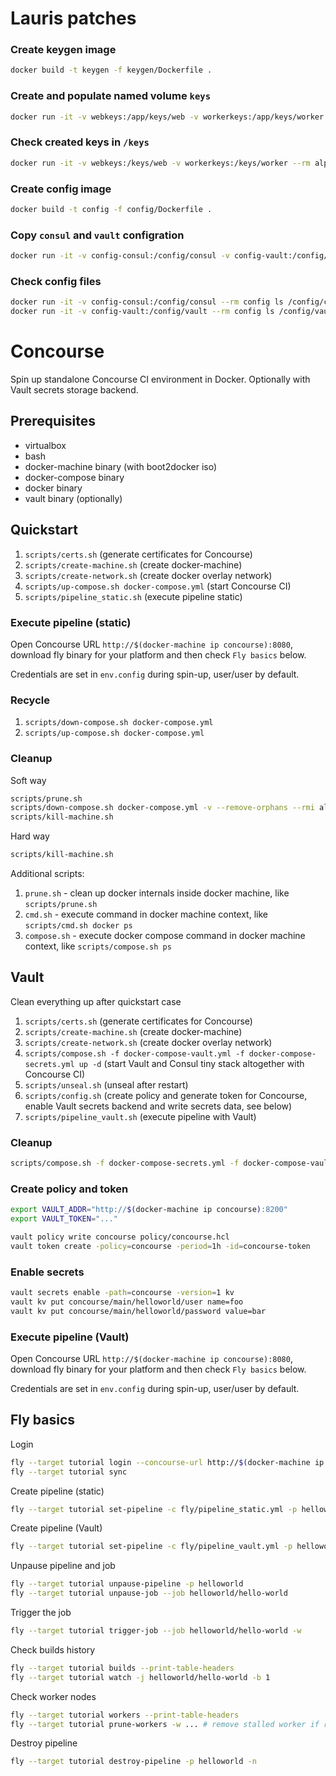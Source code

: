 # Lauris patches

### Create keygen image

```bash
docker build -t keygen -f keygen/Dockerfile .
```

### Create and populate named volume `keys`

```bash
docker run -it -v webkeys:/app/keys/web -v workerkeys:/app/keys/worker --rm keygen
```

### Check created keys in `/keys`

```bash
docker run -it -v webkeys:/keys/web -v workerkeys:/keys/worker --rm alpine
```

### Create config image

```bash
docker build -t config -f config/Dockerfile .
```

### Copy `consul` and `vault` configration

```bash
docker run -it -v config-consul:/config/consul -v config-vault:/config/vault --rm config
```

### Check config files

```bash
docker run -it -v config-consul:/config/consul --rm config ls /config/consul -l
docker run -it -v config-vault:/config/vault --rm config ls /config/vault -l
```

# Concourse

Spin up standalone Concourse CI environment in Docker. Optionally with Vault secrets storage backend.

## Prerequisites

- virtualbox
- bash
- docker-machine binary (with boot2docker iso)
- docker-compose binary
- docker binary
- vault binary (optionally)

## Quickstart

1. `scripts/certs.sh` (generate certificates for Concourse)
1. `scripts/create-machine.sh` (create docker-machine)
1. `scripts/create-network.sh` (create docker overlay network)
1. `scripts/up-compose.sh docker-compose.yml` (start Concourse CI)
1. `scripts/pipeline_static.sh` (execute pipeline static)

### Execute pipeline (static)

Open Concourse URL `http://$(docker-machine ip concourse):8080`, download fly binary for your platform and then check `Fly basics` below.

Credentials are set in `env.config` during spin-up, user/user by default.

### Recycle

1. `scripts/down-compose.sh docker-compose.yml`
1. `scripts/up-compose.sh docker-compose.yml`

### Cleanup

Soft way

```bash
scripts/prune.sh
scripts/down-compose.sh docker-compose.yml -v --remove-orphans --rmi all
scripts/kill-machine.sh
```

Hard way

```bash
scripts/kill-machine.sh
```

Additional scripts:

1. `prune.sh` - clean up docker internals inside docker machine, like `scripts/prune.sh`
1. `cmd.sh` - execute command in docker machine context, like `scripts/cmd.sh docker ps`
1. `compose.sh` - execute docker compose command in docker machine context, like `scripts/compose.sh ps`

## Vault

Clean everything up after quickstart case

1. `scripts/certs.sh` (generate certificates for Concourse)
1. `scripts/create-machine.sh` (create docker-machine)
1. `scripts/create-network.sh` (create docker overlay network)
1. `scripts/compose.sh -f docker-compose-vault.yml -f docker-compose-secrets.yml up -d` (start Vault and Consul tiny stack altogether with Concourse CI)
1. `scripts/unseal.sh` (unseal after restart)
1. `scripts/config.sh` (create policy and generate token for Concourse, enable Vault secrets backend and write secrets data, see below)
1. `scripts/pipeline_vault.sh` (execute pipeline with Vault)

### Cleanup

```bash
scripts/compose.sh -f docker-compose-secrets.yml -f docker-compose-vault.yml down -v --remove-orphans
```

### Create policy and token

```bash
export VAULT_ADDR="http://$(docker-machine ip concourse):8200"
export VAULT_TOKEN="..."

vault policy write concourse policy/concourse.hcl
vault token create -policy=concourse -period=1h -id=concourse-token
```

### Enable secrets

```bash
vault secrets enable -path=concourse -version=1 kv
vault kv put concourse/main/helloworld/user name=foo
vault kv put concourse/main/helloworld/password value=bar
```

### Execute pipeline (Vault)

Open Concourse URL `http://$(docker-machine ip concourse):8080`, download fly binary for your platform and then check `Fly basics` below.

Credentials are set in `env.config` during spin-up, user/user by default.

## Fly basics

Login

```bash
fly --target tutorial login --concourse-url http://$(docker-machine ip concourse):8080 -b
fly --target tutorial sync
```

Create pipeline (static)

```bash
fly --target tutorial set-pipeline -c fly/pipeline_static.yml -p helloworld -n
```

Create pipeline (Vault)

```bash
fly --target tutorial set-pipeline -c fly/pipeline_vault.yml -p helloworld -n
```

Unpause pipeline and job

```bash
fly --target tutorial unpause-pipeline -p helloworld
fly --target tutorial unpause-job --job helloworld/hello-world
```

Trigger the job

```bash
fly --target tutorial trigger-job --job helloworld/hello-world -w
```

Check builds history

```bash
fly --target tutorial builds --print-table-headers
fly --target tutorial watch -j helloworld/hello-world -b 1
```

Check worker nodes

```bash
fly --target tutorial workers --print-table-headers
fly --target tutorial prune-workers -w ... # remove stalled worker if required
```

Destroy pipeline

```bash
fly --target tutorial destroy-pipeline -p helloworld -n
```
